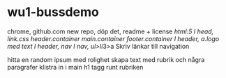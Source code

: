 # wu1-bussdemo

chrome, github.com
new repo, döp det, readme + license
*html:5
I head, link.css
header.container
main.container
footer.container
I header, a.logo med text
I header, nav
I nav, ul>li*3>a
Skriv länkar till navigation



hitta en random ipsum med rolighet
skapa text med rubrik och några paragrafer
klistra in i main
h1 tagg runt rubriken